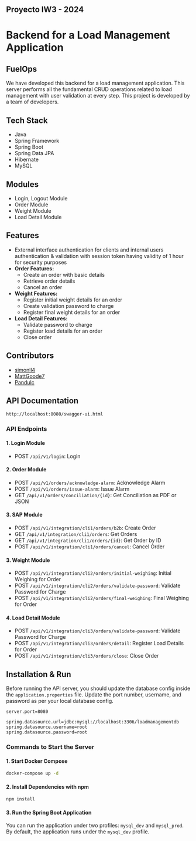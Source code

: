 ## Proyecto IW3 - 2024
# Backend for a Load Management Application
## FuelOps

We have developed this backend for a load management application. This server performs all the fundamental CRUD operations related to load management with user validation at every step. This project is developed by a team of developers.

## Tech Stack

- Java
- Spring Framework
- Spring Boot
- Spring Data JPA
- Hibernate
- MySQL

## Modules

- Login, Logout Module
- Order Module
- Weight Module
- Load Detail Module

## Features

- External interface authentication for clients and internal users authentication & validation with session token having validity of 1 hour for security purposes
- **Order Features:**
    - Create an order with basic details
    - Retrieve order details
    - Cancel an order
- **Weight Features:**
    - Register initial weight details for an order
    - Create validation password to charge
    - Register final weight details for an order
- **Load Detail Features:**
    - Validate password to charge
    - Register load details for an order
    - Close order

## Contributors

- [simonll4](https://github.com/simonll4)
- [MattGoode7](https://github.com/MattGoode7)
- [Pandulc](https://github.com/Pandulc)

## API Documentation
```
http://localhost:8080/swagger-ui.html
```
### API Endpoints
#### 1. Login Module
- POST `/api/v1/login`: Login
#### 2. Order Module
- POST `/api/v1/orders/acknowledge-alarm`: Acknowledge Alarm
- POST `/api/v1/orders/issue-alarm`: Issue Alarm
- GET `/api/v1/orders/conciliation/{id}`: Get Conciliation as PDF or JSON
#### 3. SAP Module
- POST `/api/v1/integration/cli1/orders/b2b`: Create Order
- GET `/api/v1/integration/cli1/orders`: Get Orders
- GET `/api/v1/integration/cli1/orders/{id}`: Get Order by ID
- POST `/api/v1/integration/cli1/orders/cancel`: Cancel Order
#### 3. Weight Module
- POST `/api/v1/integration/cli2/orders/initial-weighing`: Initial Weighing for Order
- POST `/api/v1/integration/cli2/orders/validate-password`: Validate Password for Charge
- POST `/api/v1/integration/cli2/orders/final-weighing`: Final Weighing for Order
#### 4. Load Detail Module
- POST `/api/v1/integration/cli3/orders/validate-password`: Validate Password for Charge
- POST `/api/v1/integration/cli3/orders/detail`: Register Load Details for Order
- POST `/api/v1/integration/cli3/orders/close`: Close Order

## Installation & Run

Before running the API server, you should update the database config inside the `application.properties` file. Update the port number, username, and password as per your local database config.

```properties
server.port=8080

spring.datasource.url=jdbc:mysql://localhost:3306/loadmanagementdb
spring.datasource.username=root
spring.datasource.password=root
```
### Commands to Start the Server

#### 1. Start Docker Compose

```sh
docker-compose up -d
```
#### 2. Install Dependencies with npm
```sh
npm install
```

#### 3. Run the Spring Boot Application

You can run the application under two profiles: `mysql_dev` and `mysql_prod`. By default, the application runs under the `mysql_dev` profile.